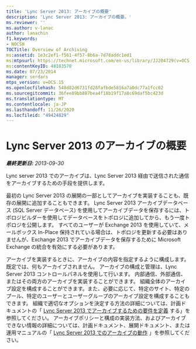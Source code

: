 ```yaml
---
title: 'Lync Server 2013: アーカイブの概要'
description: 'Lync Server 2013: アーカイブの概要。'
ms.reviewer: ''
ms.author: v-lanac
author: lanachin
f1.keywords:
- NOCSH
TOCTitle: Overview of Archiving
ms:assetid: 1e3c2ef1-f561-4f57-8b6a-7d78addc1ed1
ms:mtpsurl: https://technet.microsoft.com/en-us/library/JJ204729(v=OCS.15)
ms:contentKeyID: 48183570
ms.date: 07/23/2014
manager: serdars
mtps_version: v=OCS.15
ms.openlocfilehash: 548d82d6731fd28fafbde5816a7a0dc77a1fcc02
ms.sourcegitcommit: 36fee89bb887bea4f18b19f17a8c69daf5bc423d
ms.translationtype: MT
ms.contentlocale: ja-JP
ms.lasthandoff: 11/26/2020
ms.locfileid: "49424829"
---
```

# <a name="overview-of-archiving-in-lync-server-2013"></a>Lync Server 2013 のアーカイブの概要

<div data-xmlns="http://www.w3.org/1999/xhtml">

<div class="topic" data-xmlns="http://www.w3.org/1999/xhtml" data-msxsl="urn:schemas-microsoft-com:xslt" data-cs="https://msdn.microsoft.com/">

<div data-asp="https://msdn2.microsoft.com/asp">



</div>

<div id="mainSection">

<div id="mainBody">

<span> </span>

_**最終更新日:** 2013-09-30_

Lync server 2013 でのアーカイブは、Lync Server 2013 経由で送信された通信をアーカイブするための手段を提供します。

最初の Lync Server 2013 の展開の一部としてアーカイブを実装することも、既存の展開に追加することもできます。 Lync Server 2013 アーカイブデータベース (SQL Server データベース) を使用してアーカイブデータを保存するには、トポロジビルダーを使用してデータベースをトポロジに追加してから、もう一度トポロジを公開します。 すべてのユーザーが Exchange 2013 を使用していて、メールボックス In-Place 保持されている場合は、トポロジを更新する必要はありませんが、Exchange 2013 でアーカイブデータを保存するために Microsoft Exchange の統合を有効にする必要があります。

アーカイブを実装するときに、アーカイブの内容を指定するように構成します。 既定では、何もアーカイブされません。 アーカイブの構成と管理は、Lync Server 2013 コントロールパネルを使用して行います。 内部通信、外部通信、またはその両方のアーカイブを実装することができます。 組織全体のアーカイブ設定を構成することができます。また、必要に応じて、特定のサイト、特定のプール、特定のユーザーとユーザーグループのアーカイブ設定を構成することもできます。 組織で適切なオプションを決定する方法の詳細については、計画ドキュメントの「 [Lync Server 2013 でアーカイブするための要件を定義](lync-server-2013-defining-your-requirements-for-archiving.md) する」を参照してください。 アーカイブポリシーと構成の実装方法、およびアーカイブできない情報の詳細については、計画ドキュメント、展開ドキュメント、または運用マニュアルの「 [Lync Server 2013 でのアーカイブの動作](lync-server-2013-how-archiving-works.md) 」を参照してください。

</div>

<span> </span>

</div>

</div>

</div>

